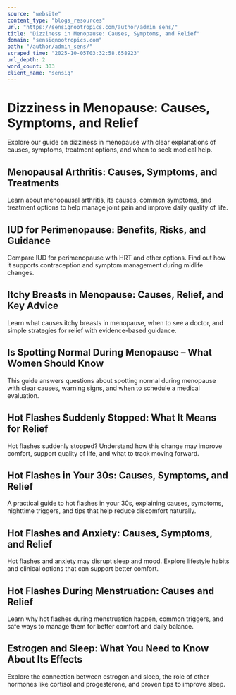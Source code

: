 ```yaml
---
source: "website"
content_type: "blogs_resources"
url: "https://sensiqnootropics.com/author/admin_sens/"
title: "Dizziness in Menopause: Causes, Symptoms, and Relief"
domain: "sensiqnootropics.com"
path: "/author/admin_sens/"
scraped_time: "2025-10-05T03:32:58.658923"
url_depth: 2
word_count: 303
client_name: "sensiq"
---
```


# Dizziness in Menopause: Causes, Symptoms, and Relief

Explore our guide on dizziness in menopause with clear explanations of causes, symptoms, treatment options, and when to seek medical help.

## Menopausal Arthritis: Causes, Symptoms, and Treatments

Learn about menopausal arthritis, its causes, common symptoms, and treatment options to help manage joint pain and improve daily quality of life.

## IUD for Perimenopause: Benefits, Risks, and Guidance

Compare IUD for perimenopause with HRT and other options. Find out how it supports contraception and symptom management during midlife changes.

## Itchy Breasts in Menopause: Causes, Relief, and Key Advice

Learn what causes itchy breasts in menopause, when to see a doctor, and simple strategies for relief with evidence-based guidance.

## Is Spotting Normal During Menopause – What Women Should Know

This guide answers questions about spotting normal during menopause with clear causes, warning signs, and when to schedule a medical evaluation.

## Hot Flashes Suddenly Stopped: What It Means for Relief

Hot flashes suddenly stopped? Understand how this change may improve comfort, support quality of life, and what to track moving forward.

## Hot Flashes in Your 30s: Causes, Symptoms, and Relief

A practical guide to hot flashes in your 30s, explaining causes, symptoms, nighttime triggers, and tips that help reduce discomfort naturally.

## Hot Flashes and Anxiety: Causes, Symptoms, and Relief

Hot flashes and anxiety may disrupt sleep and mood. Explore lifestyle habits and clinical options that can support better comfort.

## Hot Flashes During Menstruation: Causes and Relief

Learn why hot flashes during menstruation happen, common triggers, and safe ways to manage them for better comfort and daily balance.

## Estrogen and Sleep: What You Need to Know About Its Effects

Explore the connection between estrogen and sleep, the role of other hormones like cortisol and progesterone, and proven tips to improve sleep.